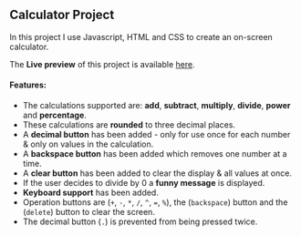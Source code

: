  ## Calculator Project ##

 In this project I use Javascript, HTML and CSS to create an on-screen calculator.

 The **Live preview** of this project is available <a href="https://ravip14.github.io/calculator/">here</a>.

 #### Features: ####

- The calculations supported are: **add**, **subtract**, **multiply**, **divide**, **power** and **percentage**. 
- These calculations are **rounded** to three decimal places.
- A **decimal button** has been added - only for use once for each number & only on values in the calculation.
- A **backspace button** has been added which removes one number at a time. 
- A **clear button** has been added to clear the display & all values at once.
- If the user decides to divide by 0 a **funny message** is displayed.
- **Keyboard support** has been added.
- Operation buttons are (`+`, `-`, `*`, `/`, `^`, `=`, `%`), the (`backspace`) button and the (`delete`) button to clear the screen.
- The decimal button (`.`) is prevented from being pressed twice.